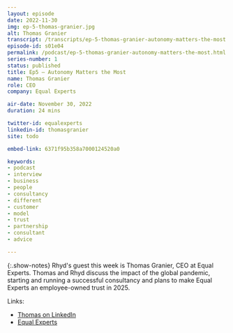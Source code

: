 ```yaml
---
layout: episode
date: 2022-11-30
img: ep-5-thomas-granier.jpg
alt: Thomas Granier
transcript: /transcripts/ep-5-thomas-granier-autonomy-matters-the-most.html
episode-id: s01e04
permalink: /podcast/ep-5-thomas-granier-autonomy-matters-the-most.html
series-number: 1
status: published
title: Ep5 — Autonomy Matters the Most
name: Thomas Granier
role: CEO
company: Equal Experts

air-date: November 30, 2022
duration: 24 mins

twitter-id: equalexperts
linkedin-id: thomasgranier
site: todo

embed-link: 6371f95b358a7000124520a0

keywords:
- podcast
- interview
- business
- people
- consultancy
- different
- customer
- model
- trust
- partnership
- consultant
- advice

---
```


{:.show-notes}
Rhyd's guest this week is Thomas Granier, CEO at Equal Experts. Thomas and Rhyd discuss the impact of the global pandemic, starting and running a successful consultancy and plans to make Equal Experts an employee-owned trust in 2025.

Links:

* [Thomas on LinkedIn](https://www.linkedin.com/in/thomasgranier/)
* [Equal Experts](https://www.equalexperts.com)
